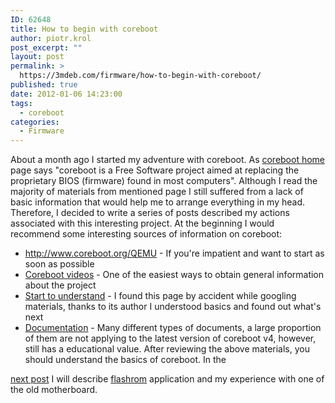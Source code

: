 ```yaml
---
ID: 62648
title: How to begin with coreboot
author: piotr.krol
post_excerpt: ""
layout: post
permalink: >
  https://3mdeb.com/firmware/how-to-begin-with-coreboot/
published: true
date: 2012-01-06 14:23:00
tags:
  - coreboot
categories:
  - Firmware
---
```

About a month ago I started my adventure with coreboot. As [coreboot home][1] page says "coreboot is a Free Software project aimed at replacing the proprietary BIOS (firmware) found in most computers". Although I read the majority of materials from mentioned page I still suffered from a lack of basic information that would help me to arrange everything in my head. Therefore, I decided to write a series of posts described my actions associated with this interesting project. At the beginning I would recommend some interesting sources of information on coreboot: 
*   <http://www.coreboot.org/QEMU> - If you're impatient and want to start as soon as possible
*   [Coreboot videos][2] - One of the easiest ways to obtain general information about the project
*   [Start to understand][3] - I found this page by accident while googling materials, thanks to its author I understood basics and found out what's next
*   [Documentation][4] - Many different types of documents, a large proportion of them are not applying to the latest version of coreboot v4, however, still has a educational value. After reviewing the above materials, you should understand the basics of coreboot. In the 

[next post][5] I will describe [flashrom][6] application and my experience with one of the old motherboard.

 [1]: http://www.coreboot.org/
 [2]: http://www.coreboot.org/Screenshots#Videos
 [3]: http://lennartb.home.xs4all.nl/coreboot/coreboot.html
 [4]: http://www.coreboot.org/Documentation
 [5]: /2012/01/06/flashrom-and-shuttle-av18e2/
 [6]: http://flashrom.org/